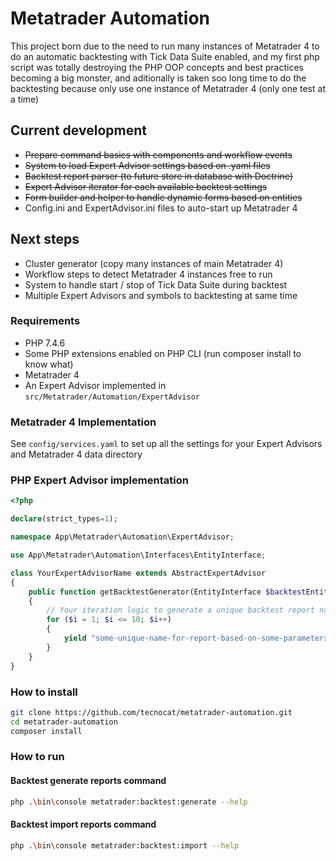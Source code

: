 # Metatrader Automation

This project born due to the need to run many instances of Metatrader 4 to do an automatic backtesting with Tick Data
Suite enabled, and my first php script was totally destroying the PHP OOP concepts and best practices becoming a big
monster, and aditionally is taken soo long time to do the backtesting because only use one instance of Metatrader 4 (only
one test at a time)

## Current development

* ~~Prepare command basics with components and workflow events~~
* ~~System to load Expert Advisor settings based on .yaml files~~
* ~~Backtest report parser (to future store in database with Doctrine)~~
* ~~Expert Advisor iterator for each available backtest settings~~
* ~~Form builder and helper to handle dynamic forms based on entities~~
* Config.ini and ExpertAdvisor.ini files to auto-start up Metatrader 4

## Next steps

* Cluster generator (copy many instances of main Metatrader 4)
* Workflow steps to detect Metatrader 4 instances free to run
* System to handle start / stop of Tick Data Suite during backtest
* Multiple Expert Advisors and symbols to backtesting at same time

### Requirements

* PHP 7.4.6
* Some PHP extensions enabled on PHP CLI (run composer install to know what)
* Metatrader 4
* An Expert Advisor implemented in `src/Metatrader/Automation/ExpertAdvisor`

### Metatrader 4 Implementation

See `config/services.yaml` to set up all the settings for your Expert Advisors and Metatrader 4 data directory

### PHP Expert Advisor implementation

````php
<?php

declare(strict_types=1);

namespace App\Metatrader\Automation\ExpertAdvisor;

use App\Metatrader\Automation\Interfaces\EntityInterface;

class YourExpertAdvisorName extends AbstractExpertAdvisor
{
    public function getBacktestGenerator(EntityInterface $backtestEntity): \Generator
    {
        // Your iteration logic to generate a unique backtest report name (see Prudencio)
        for ($i = 1; $i <= 10; $i++)
        {
            yield "some-unique-name-for-report-based-on-some-parameters-$i.html";
        }
    }
}
````

### How to install

````bash
git clone https://github.com/tecnocat/metatrader-automation.git
cd metatrader-automation
composer install
````

### How to run

#### Backtest generate reports command

````bash
php .\bin\console metatrader:backtest:generate --help
````

#### Backtest import reports command

````bash
php .\bin\console metatrader:backtest:import --help
````
